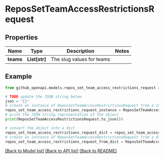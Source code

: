 # ReposSetTeamAccessRestrictionsRequest


## Properties

Name | Type | Description | Notes
------------ | ------------- | ------------- | -------------
**teams** | **List[str]** | The slug values for teams | 

## Example

```python
from github_openapi.models.repos_set_team_access_restrictions_request import ReposSetTeamAccessRestrictionsRequest

# TODO update the JSON string below
json = "{}"
# create an instance of ReposSetTeamAccessRestrictionsRequest from a JSON string
repos_set_team_access_restrictions_request_instance = ReposSetTeamAccessRestrictionsRequest.from_json(json)
# print the JSON string representation of the object
print(ReposSetTeamAccessRestrictionsRequest.to_json())

# convert the object into a dict
repos_set_team_access_restrictions_request_dict = repos_set_team_access_restrictions_request_instance.to_dict()
# create an instance of ReposSetTeamAccessRestrictionsRequest from a dict
repos_set_team_access_restrictions_request_from_dict = ReposSetTeamAccessRestrictionsRequest.from_dict(repos_set_team_access_restrictions_request_dict)
```
[[Back to Model list]](../README.md#documentation-for-models) [[Back to API list]](../README.md#documentation-for-api-endpoints) [[Back to README]](../README.md)


